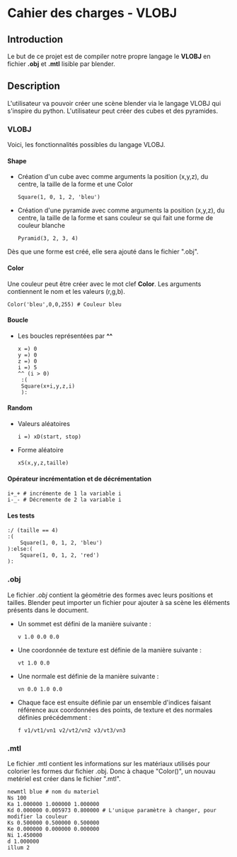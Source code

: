# Cahier des charges - VLOBJ

## Introduction

Le but de ce projet est de compiler notre propre langage le **VLOBJ** en fichier **.obj** et **.mtl** lisible par blender.

## Description

L'utilisateur va pouvoir créer une scène blender via le langage VLOBJ qui s'inspire du python. L'utilisateur peut créer des cubes et des pyramides.

### VLOBJ

Voici, les fonctionnalités possibles du langage VLOBJ.

#### Shape

- Création d'un cube avec comme arguments la position (x,y,z), du centre, la taille de la forme et une Color

  ```VLOBJ
  Square(1, 0, 1, 2, 'bleu')
  ```

- Création d'une pyramide avec comme arguments la position (x,y,z), du centre, la taille de la forme et sans couleur se qui fait une forme de couleur blanche

  ```VLOBJ
  Pyramid(3, 2, 3, 4)
  ```

Dès que une forme est créé, elle sera ajouté dans le fichier ".obj".

#### Color

Une couleur peut être créer avec le mot clef **Color**. Les arguments contiennent le nom et les valeurs (r,g,b).

```VLOBJ
Color('bleu',0,0,255) # Couleur bleu
```

#### Boucle

- Les boucles représentées par **^^**

  ```VLOBJ
  x =) 0
  y =) 0
  z =) 0
  i =) 5
  ^^ (i > 0)
   :(
   Square(x+i,y,z,i)
   ):
  ```

#### Random

- Valeurs aléatoires

  ```VLOBJ
  i =) xD(start, stop)
  ```

- Forme aléatoire

  ````VLOBJ
  xS(x,y,z,taille)
  ````

#### Opérateur incrémentation et de décrémentation

  ```VLOBJ
  i+_+ # incrémente de 1 la variable i
  i-_- # Décremente de 2 la variable i
  ```

#### Les tests

```VLOBJ
:/ (taille == 4)
:(
	Square(1, 0, 1, 2, 'bleu')
):else:(
	Square(1, 0, 1, 2, 'red')
):
```

### .obj

Le fichier *.obj* contient la géométrie des formes avec leurs positions et tailles. Blender peut importer un fichier pour ajouter à sa scène les éléments présents dans le document.

- Un sommet est défini de la manière suivante :

  ```obj
  v 1.0 0.0 0.0
  ```

- Une coordonnée de texture est définie de la manière suivante :

  ```obj
  vt 1.0 0.0
  ```

- Une normale est définie de la manière suivante :

  ```obj
  vn 0.0 1.0 0.0
  ```

- Chaque face est ensuite définie par un ensemble d'indices faisant référence aux coordonnées des points, de texture et des normales définies précédemment : 

  ```obj
  f v1/vt1/vn1 v2/vt2/vn2 v3/vt3/vn3
  ```


### .mtl

Le fichier .mtl contient les informations sur les matériaux utilisés pour colorier les formes dur fichier .obj. Donc à chaque "Color()", un nouvau metériel est créer dans le fichier ".mtl".

```mtl
newmtl blue # nom du materiel
Ns 100
Ka 1.000000 1.000000 1.000000
Kd 0.000000 0.005973 0.800000 # L'unique paramètre à changer, pour modifier la couleur
Ks 0.500000 0.500000 0.500000
Ke 0.000000 0.000000 0.000000
Ni 1.450000
d 1.000000
illum 2
```
